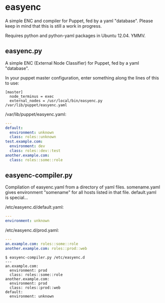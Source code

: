 easyenc
=======

A simple ENC and compiler for Puppet, fed by a yaml "database". Please keep in mind that this is still a work in progress.

Requires python and python-yaml packages in Ubuntu 12.04. YMMV.

easyenc.py
----------
A simple ENC (External Node Classifier) for Puppet, fed by a yaml "database".

In your puppet master configuration, enter something along the lines of this to use:
```
[master]
  node_terminus = exec
  external_nodes = /usr/local/bin/easyenc.py /var/lib/puppet/easyenc.yaml
```

/var/lib/puppet/easyenc.yaml:
```yaml
---
default:
  environment: unknown
  class: roles::unknown
test.example.com:
  environment: dev
  class: roles::dev::test
another.example.com:
  class: roles::some::role
```

easyenc-compiler.py
-------------------
Compilation of easyenc.yaml from a directory of yaml files. somename.yaml gives environment "somename" for all hosts listed in that file. default.yaml is special...

/etc/easyenc.d/default.yaml:
```yaml
---
environment: unknown
```
/etc/easyenc.d/prod.yaml:
```yaml
---
an.example.com: roles::some::role
another.example.com: roles::prod::web
```

```
$ easyenc-compiler.py /etc/easyenc.d
---
an.example.com: 
  environment: prod
  class: roles::some::role
another.example.com: 
  environment: prod
  class: roles::prod::web
default:
  environment: unknown
```
